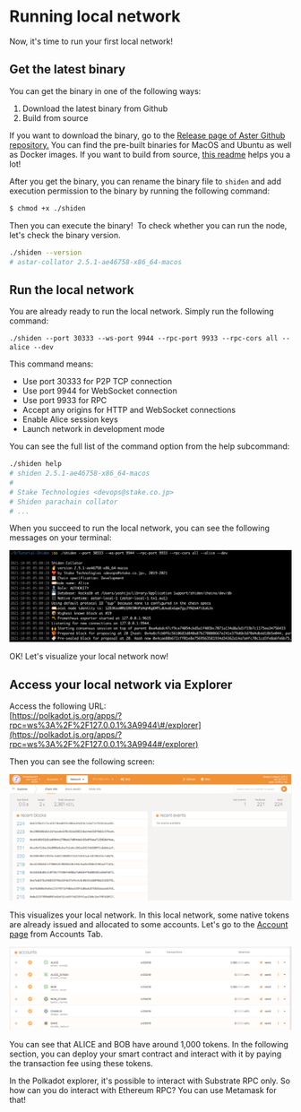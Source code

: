 # Running local network

Now, it's time to run your first local network! 

## Get the latest binary

You can get the binary in one of the following ways:

1. Download the latest binary from Github
2. Build from source

If you want to download the binary, go to the [Release page of Aster Github repository.](https://github.com/PlasmNetwork/Astar/releases) You can find the pre-built binaries for MacOS and Ubuntu as well as Docker images.  If you want to build from source, [this readme](https://github.com/PlasmNetwork/Astar#building-from-source) helps you a lot!

After you get the binary, you can rename the binary file to `shiden` and add execution permission to the binary by running the following command:

```bash
$ chmod +x ./shiden
```

Then you can execute the binary!  To check whether you can run the node, let's check the binary version.

```bash
./shiden --version
# astar-collator 2.5.1-ae46758-x86_64-macos
```

## Run the local network

You are already ready to run the local network. Simply run the following command:

```text
./shiden --port 30333 --ws-port 9944 --rpc-port 9933 --rpc-cors all --alice --dev
```

This command means:

* Use port 30333 for P2P TCP connection
* Use port 9944 for WebSocket connection
* Use port 9933 for RPC 
* Accept any origins for HTTP and WebSocket connections
* Enable Alice session keys
* Launch network in development mode

You can see the full list of the command option from the help subcommand:

```bash
./shiden help
# shiden 2.5.1-ae46758-x86_64-macos
# 
# Stake Technologies <devops@stake.co.jp>
# Shiden parachain collator
# ...
```

When you succeed to run the local network, you can see the following messages on your terminal:

![](../../.gitbook/assets/image%20%2899%29.png)

OK! Let's visualize your local network now!

## Access your local network via Explorer

Access the following URL:  
[https://polkadot.js.org/apps/?rpc=ws%3A%2F%2F127.0.0.1%3A9944\#/explorer](https://polkadot.js.org/apps/?rpc=ws%3A%2F%2F127.0.0.1%3A9944#/explorer)

Then you can see the following screen:

![](../../.gitbook/assets/image%20%28103%29.png)

This visualizes your local network. In this local network, some native tokens are already issued and allocated to some accounts. Let's go to the [Account page](https://polkadot.js.org/apps/?rpc=ws%3A%2F%2F127.0.0.1%3A9944#/accounts) from Accounts Tab. 

![](../../.gitbook/assets/image%20%2898%29.png)

You can see that ALICE and BOB have around 1,000 tokens. In the following section, you can deploy your smart contract and interact with it by paying the transaction fee using these tokens.

In the Polkadot explorer, it's possible to interact with Substrate RPC only. So how can you do interact with Ethereum RPC? You can use Metamask for that!

